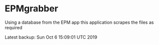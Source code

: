 # EPMgrabber
Using a database from the EPM app this application scrapes the files as required


Latest backup: Sun Oct 6 15:09:01 UTC 2019
